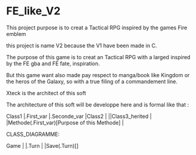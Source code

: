 # FE_like_V2
This project purpose is to creat a Tactical RPG inspired by the games Fire emblem

this project is name V2 because the V1 have been made in C.

The purpose of this game is to creat an Tactical RPG with a larged inspired by the FE gba and FE fate, inspiration.

But this game want also made pay respect to manga/book like Kingdom or the heros of the Galaxy, so with a true filing of a commandement line.

Xteck is the architect of this soft

The architecture of this soft will be developpe here and is formal like that :

Class1
|.First_var
|.Seconde_var
|Class2
|
||Class3_herited
|
|Methode(.First_var)[Purpose of this Methode]
|


CLASS_DIAGRAMME:

Game
|
|.Turn
|
|Save(.Turn)[]
